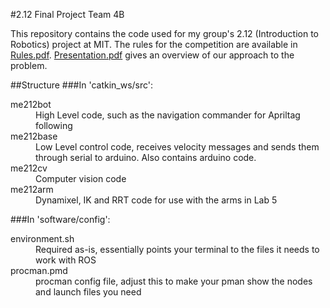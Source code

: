#2.12 Final Project Team 4B

This repository contains the code used for my group's 2.12 (Introduction to Robotics) project at MIT. The rules for the competition are available in [Rules.pdf](./Rules.pdf). [Presentation.pdf](./Presentation.pdf) gives an overview of our approach to the problem.

##Structure
###In 'catkin_ws/src':
<dl>
<dt>me212bot</dt>
<dd>High Level code, such as the navigation commander for Apriltag following</dd>
<dt>me212base</dt>
<dd>Low Level control code, receives velocity messages and sends them through serial to arduino.  Also contains arduino code.</dd>
<dt>me212cv</dt>
<dd>Computer vision code</dd>
<dt>me212arm</dt>
<dd>Dynamixel, IK and RRT code for use with the arms in Lab 5</dd>
</dl>

###In 'software/config':
<dl>
<dt>environment.sh</dt>
<dd>Required as-is, essentially points your terminal to the files it needs to work with ROS</dd>
<dt>procman.pmd</dt>
<dd>procman config file, adjust this to make your pman show the nodes and launch files you need</dd>
</dl>
